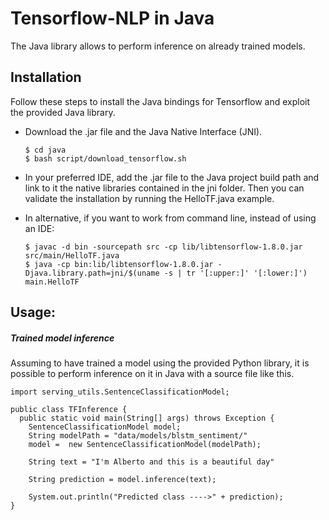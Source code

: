 # Tensorflow-NLP in Java 

The Java library allows to perform inference on already trained models.

## Installation

Follow these steps to install the Java bindings for Tensorflow and exploit the provided Java library.

  - Download the .jar file and the Java Native Interface (JNI).
  
        $ cd java
        $ bash script/download_tensorflow.sh

  - In your preferred IDE, add the .jar file to the Java project build path and link to it the native libraries contained in the jni folder.
  Then you can validate the installation by running the HelloTF.java example.


  - In alternative, if you want to work from command line, instead of using an IDE:

        $ javac -d bin -sourcepath src -cp lib/libtensorflow-1.8.0.jar src/main/HelloTF.java
        $ java -cp bin:lib/libtensorflow-1.8.0.jar -Djava.library.path=jni/$(uname -s | tr '[:upper:]' '[:lower:]') main.HelloTF


## Usage:

##### Trained model inference

Assuming to have trained a model using the provided Python library, it is possible to perform inference on it in Java with a source file like this.


    import serving_utils.SentenceClassificationModel;
    
    public class TFInference {
      public static void main(String[] args) throws Exception {
        SentenceClassificationModel model;
        String modelPath = "data/models/blstm_sentiment/"
        model =  new SentenceClassificationModel(modelPath);
        
        String text = "I'm Alberto and this is a beautiful day"
        
        String prediction = model.inference(text);
        
        System.out.println("Predicted class ---->" + prediction);
    }








